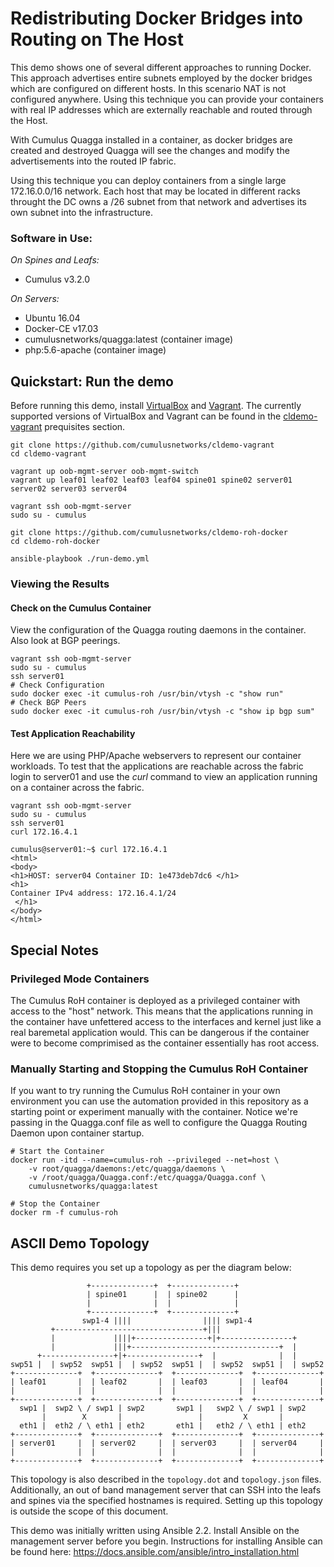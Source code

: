 Redistributing Docker Bridges into Routing on The Host
======================================================
This demo shows one of several different approaches to running Docker.
This approach advertises entire subnets employed by the docker bridges which are configured on different hosts. In this scenario NAT is not configured anywhere. Using this technique you can provide your containers with real IP addresses which are externally reachable and routed through the Host. 

With Cumulus Quagga installed in a container, as docker bridges are created and destroyed Quagga will see the changes and modify the advertisements into the routed IP fabric.

Using this technique you can deploy containers from a single large 172.16.0.0/16 network.  Each host that may be located in different racks throught the DC owns a /26 subnet from that network and advertises its own subnet into the infrastructure.

### Software in Use:
*On Spines and Leafs:*
  * Cumulus v3.2.0

*On Servers:*
* Ubuntu 16.04
* Docker-CE v17.03
* cumulusnetworks/quagga:latest (container image)
* php:5.6-apache (container image)


Quickstart: Run the demo
------------------------
Before running this demo, install [VirtualBox](https://www.virtualbox.org/wiki/Download_Old_Builds) and [Vagrant](https://releases.hashicorp.com/vagrant/). The currently supported versions of VirtualBox and Vagrant can be found in the [cldemo-vagrant](https://github.com/cumulusnetworks/cldemo-vagrant) prequisites section.

```
git clone https://github.com/cumulusnetworks/cldemo-vagrant
cd cldemo-vagrant

vagrant up oob-mgmt-server oob-mgmt-switch
vagrant up leaf01 leaf02 leaf03 leaf04 spine01 spine02 server01 server02 server03 server04

vagrant ssh oob-mgmt-server
sudo su - cumulus

git clone https://github.com/cumulusnetworks/cldemo-roh-docker
cd cldemo-roh-docker

ansible-playbook ./run-demo.yml
```
### Viewing the Results

#### Check on the Cumulus Container
View the configuration of the Quagga routing daemons in the container. Also look at BGP peerings.
```
vagrant ssh oob-mgmt-server
sudo su - cumulus
ssh server01
# Check Configuration
sudo docker exec -it cumulus-roh /usr/bin/vtysh -c "show run"
# Check BGP Peers
sudo docker exec -it cumulus-roh /usr/bin/vtysh -c "show ip bgp sum"
```

#### Test Application Reachability
Here we are using PHP/Apache webservers to represent our container workloads. To test that the applications are reachable across the fabric login to server01 and use the _curl_ command to view an application running on a container across the fabric.
```
vagrant ssh oob-mgmt-server
sudo su - cumulus
ssh server01
curl 172.16.4.1

cumulus@server01:~$ curl 172.16.4.1
<html>
<body>
<h1>HOST: server04 Container ID: 1e473deb7dc6 </h1>
<h1>
Container IPv4 address: 172.16.4.1/24
 </h1>
</body>
</html>
```

## Special Notes

### Privileged Mode Containers
The Cumulus RoH container is deployed as a privileged container with access to the "host" network. This means that the applications running in the container have unfettered access to the interfaces and kernel just like a real baremetal application would. This can be dangerous if the container were to become comprimised as the container essentially has root access.

### Manually Starting and Stopping the Cumulus RoH Container
If you want to try running the Cumulus RoH container in your own environment you can use the automation provided in this repository as a starting point or experiment manually with the container. Notice we're passing in the Quagga.conf file as well to configure the Quagga Routing Daemon upon container startup.

```
# Start the Container
docker run -itd --name=cumulus-roh --privileged --net=host \
    -v root/quagga/daemons:/etc/quagga/daemons \
    -v /root/quagga/Quagga.conf:/etc/quagga/Quagga.conf \
    cumulusnetworks/quagga:latest

# Stop the Container
docker rm -f cumulus-roh
```

ASCII Demo Topology
-------------------
This demo requires you set up a topology as per the diagram below:

                     +--------------+  +--------------+
                     | spine01      |  | spine02      |
                     |              |  |              |
                     +--------------+  +--------------+
                    swp1-4 ||||                |||| swp1-4
             +---------------------------------+|||
             |             ||||+----------------+|+----------------+
             |             |||+---------------------------------+  |
          +----------------+|+----------------+  |              |  |
    swp51 |  | swp52  swp51 |  | swp52  swp51 |  | swp52  swp51 |  | swp52
    +--------------+  +--------------+  +--------------+  +--------------+
    | leaf01       |  | leaf02       |  | leaf03       |  | leaf04       |
    |              |  |              |  |              |  |              |
    +--------------+  +--------------+  +--------------+  +--------------+
      swp1 |  swp2 \ / swp1 | swp2       swp1 |   swp2 \ / swp1 | swp2
           |        X       |                 |         X       |
      eth1 |  eth2 / \ eth1 | eth2       eth1 |   eth2 / \ eth1 | eth2
    +--------------+  +--------------+  +--------------+  +--------------+
    | server01     |  | server02     |  | server03     |  | server04     |
    |              |  |              |  |              |  |              |
    +--------------+  +--------------+  +--------------+  +--------------+

This topology is also described in the `topology.dot` and `topology.json` files.
Additionally, an out of band management server that can SSH into the leafs and
spines via the specified hostnames is required. Setting up this topology is
outside the scope of this document.

This demo was initially written using Ansible 2.2. Install Ansible on the management server
before you begin. Instructions for installing Ansible can be found here:
https://docs.ansible.com/ansible/intro_installation.html
